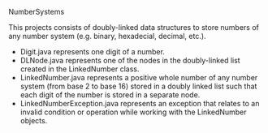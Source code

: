 NumberSystems

This projects consists of doubly-linked data structures to store numbers of any number system (e.g. binary, hexadecial, decimal, etc.).

- Digit.java represents one digit of a number.
- DLNode.java represents one of the nodes in the doubly-linked list created in the LinkedNumber class.
- LinkedNumber.java represents a positive whole number of any number system (from base 2 to base 16) stored in a doubly linked list such that each digit of the number is stored in a separate node.
- LinkedNumberException.java represents an exception that relates to an invalid condition or operation while working with the LinkedNumber objects.
